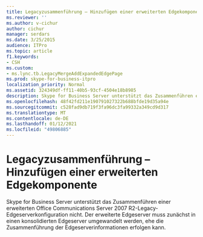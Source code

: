 ```yaml
---
title: Legacyzusammenführung – Hinzufügen einer erweiterten Edgekomponente
ms.reviewer: ''
ms.author: v-cichur
author: cichur
manager: serdars
ms.date: 3/25/2015
audience: ITPro
ms.topic: article
f1.keywords:
- CSH
ms.custom:
- ms.lync.tb.LegacyMergeAddExpandedEdgePage
ms.prod: skype-for-business-itpro
localization_priority: Normal
ms.assetid: 324349df-ff11-40b5-93cf-4504e18b8985
description: Skype for Business Server unterstützt das Zusammenführen einer erweiterten Office Communications Server 2007 R2-Legacy-Edgeserverkonfiguration nicht. Der erweiterte Edgeserver muss zunächst in einen konsolidierten Edgeserver umgewandelt werden, ehe die Zusammenführung der Edgeserverinformationen erfolgen kann.
ms.openlocfilehash: 48f42fd211e190791027322b688bfde19d35a94e
ms.sourcegitcommit: c528fad9db719f3fa96dc3fa99332a349cd9d317
ms.translationtype: MT
ms.contentlocale: de-DE
ms.lasthandoff: 01/12/2021
ms.locfileid: "49806885"
---
```

# <a name="legacy-merge-add-expanded-edge"></a>Legacyzusammenführung – Hinzufügen einer erweiterten Edgekomponente
 
Skype for Business Server unterstützt das Zusammenführen einer erweiterten Office Communications Server 2007 R2-Legacy-Edgeserverkonfiguration nicht. Der erweiterte Edgeserver muss zunächst in einen konsolidierten Edgeserver umgewandelt werden, ehe die Zusammenführung der Edgeserverinformationen erfolgen kann. 
  

